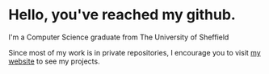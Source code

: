 # Hello, you've reached my github.

I'm a Computer Science graduate from The University of Sheffield

Since most of my work is in private repositories, I encourage you to visit [my website](https://www.joetorsney.com) to see my projects.
